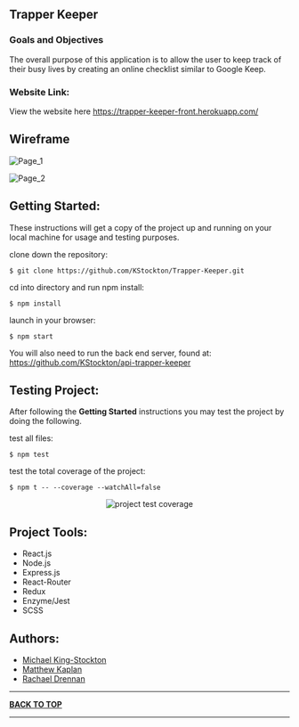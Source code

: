 ## Trapper Keeper

### Goals and Objectives
The overall purpose of this application is to allow the user to keep track of their busy lives by creating an online checklist similar to Google Keep.

### Website Link:

View the website here https://trapper-keeper-front.herokuapp.com/

## Wireframe

![Page_1](https://user-images.githubusercontent.com/34406483/63379070-c3b91f00-c350-11e9-80a1-954dd0c5f792.png)

![Page_2](https://user-images.githubusercontent.com/34406483/63379065-c287f200-c350-11e9-939e-36ba56d740a6.png)


## Getting Started:

These instructions will get a copy of the project up and running on your local machine for usage and testing purposes.

clone down the repository:

```
$ git clone https://github.com/KStockton/Trapper-Keeper.git
```

cd into directory and run npm install:

```
$ npm install
```

launch in your browser:

```
$ npm start
```

You will also need to run the back end server, found at:
https://github.com/KStockton/api-trapper-keeper

## Testing Project:

After following the <b>Getting Started</b> instructions you may test the project by doing the following.

test all files:

```
$ npm test
```

test the total coverage of the project:

```
$ npm t -- --coverage --watchAll=false
```
<p align="center">
  <img src="https://i.imgur.com/B6A5Zyq.png" alt="project test coverage">
</p>


## Project Tools:

- React.js
- Node.js
- Express.js
- React-Router
- Redux
- Enzyme/Jest
- SCSS

## Authors:

- [Michael King-Stockton](https://github.com/KStockton)
- [Matthew Kaplan](https://github.com/MatthewKaplan)
- [Rachael Drennan](https://github.com/rdren0)

---

**[BACK TO TOP](https://github.com/KStockton/Trapper-Keeper#trapper-keeper)**

---